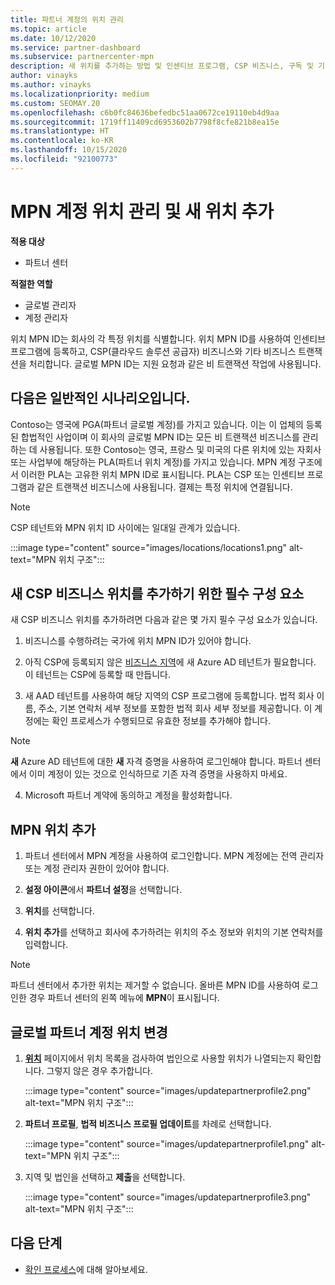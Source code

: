 ```yaml
---
title: 파트너 계정의 위치 관리
ms.topic: article
ms.date: 10/12/2020
ms.service: partner-dashboard
ms.subservice: partnercenter-mpn
description: 새 위치를 추가하는 방법 및 인센티브 프로그램, CSP 비즈니스, 구독 및 기타 트랜잭션에서 위치 MPN ID를 사용하는 방법을 알아봅니다.
author: vinayks
ms.author: vinayks
ms.localizationpriority: medium
ms.custom: SEOMAY.20
ms.openlocfilehash: c6b0fc84636befedbc51aa0672ce19110eb4d9aa
ms.sourcegitcommit: 1719ff11409cd6953602b7798f8cfe821b8ea15e
ms.translationtype: HT
ms.contentlocale: ko-KR
ms.lasthandoff: 10/15/2020
ms.locfileid: "92100773"
---
```

# <a name="manage-your-mpn-account-locations-and-add-a-new-location"></a>MPN 계정 위치 관리 및 새 위치 추가

**적용 대상**

- 파트너 센터

**적절한 역할**

- 글로벌 관리자
- 계정 관리자

위치 MPN ID는 회사의 각 특정 위치를 식별합니다. 위치 MPN ID를 사용하여 인센티브 프로그램에 등록하고, CSP(클라우드 솔루션 공급자) 비즈니스와 기타 비즈니스 트랜잭션을 처리합니다. 글로벌 MPN ID는 지원 요청과 같은 비 트랜잭션 작업에 사용됩니다.

## <a name="the-following-is-a-typical-scenario"></a>다음은 일반적인 시나리오입니다.

Contoso는 영국에 PGA(파트너 글로벌 계정)를 가지고 있습니다. 이는 이 업체의 등록된 합법적인 사업이며 이 회사의 글로벌 MPN ID는 모든 비 트랜잭션 비즈니스를 관리하는 데 사용됩니다. 또한 Contoso는 영국, 프랑스 및 미국의 다른 위치에 있는 자회사 또는 사업부에 해당하는 PLA(파트너 위치 계정)를 가지고 있습니다. MPN 계정 구조에서 이러한 PLA는 고유한 위치 MPN ID로 표시됩니다. PLA는 CSP 또는 인센티브 프로그램과 같은 트랜잭션 비즈니스에 사용됩니다. 결제는 특정 위치에 연결됩니다. 

>[!NOTE]
>CSP 테넌트와 MPN 위치 ID 사이에는 일대일 관계가 있습니다.

:::image type="content" source="images/locations/locations1.png" alt-text="MPN 위치 구조":::

## <a name="prerequisites-in-order-to-add-a-new-location-for-a-csp-business"></a>새 CSP 비즈니스 위치를 추가하기 위한 필수 구성 요소

새 CSP 비즈니스 위치를 추가하려면 다음과 같은 몇 가지 필수 구성 요소가 있습니다.

1. 비즈니스를 수행하려는 국가에 위치 MPN ID가 있어야 합니다.

1. 아직 CSP에 등록되지 않은 [비즈니스 지역](regional-authorization-overview.md)에 새 Azure AD 테넌트가 필요합니다. 이 테넌트는 CSP에 등록할 때 만듭니다.
 
3. 새 AAD 테넌트를 사용하여 해당 지역의 CSP 프로그램에 등록합니다.
법적 회사 이름, 주소, 기본 연락처 세부 정보를 포함한 법적 회사 세부 정보를 제공합니다. 이 계정에는 확인 프로세스가 수행되므로 유효한 정보를 추가해야 합니다.

>[!NOTE] 
 >**새** Azure AD 테넌트에 대한 **새** 자격 증명을 사용하여 로그인해야 합니다. 파트너 센터에서 이미 계정이 있는 것으로 인식하므로 기존 자격 증명을 사용하지 마세요.

4. Microsoft 파트너 계약에 동의하고 계정을 활성화합니다.

## <a name="add-an-mpn-location"></a>MPN 위치 추가

1. 파트너 센터에서 MPN 계정을 사용하여 로그인합니다. MPN 계정에는 전역 관리자 또는 계정 관리자 권한이 있어야 합니다. 

1. **설정 아이콘**에서 **파트너 설정**을 선택합니다.

2. **위치**를 선택합니다.

3. **위치 추가**를 선택하고 회사에 추가하려는 위치의 주소 정보와 위치의 기본 연락처를 입력합니다.

> [!NOTE]
> 파트너 센터에서 추가한 위치는 제거할 수 없습니다. 올바른 MPN ID를 사용하여 로그인한 경우 파트너 센터의 왼쪽 메뉴에 **MPN**이 표시됩니다.

## <a name="change-global-partner-account-location"></a>글로벌 파트너 계정 위치 변경

1. **[위치](https://partner.microsoft.com/pcv/accountsettings/locationsprofile)** 페이지에서 위치 목록을 검사하여 법인으로 사용할 위치가 나열되는지 확인합니다. 그렇지 않은 경우 추가합니다.

   :::image type="content" source="images/updatepartnerprofile2.png" alt-text="MPN 위치 구조":::

2. **파트너 프로필**, **법적 비즈니스 프로필 업데이트**를 차례로 선택합니다.

   :::image type="content" source="images/updatepartnerprofile1.png" alt-text="MPN 위치 구조":::

3. 지역 및 법인을 선택하고 **제출**을 선택합니다.

   :::image type="content" source="images/updatepartnerprofile3.png" alt-text="MPN 위치 구조":::

## <a name="next-steps"></a>다음 단계

- [확인 프로세스](verification-responses.md)에 대해 알아보세요.
